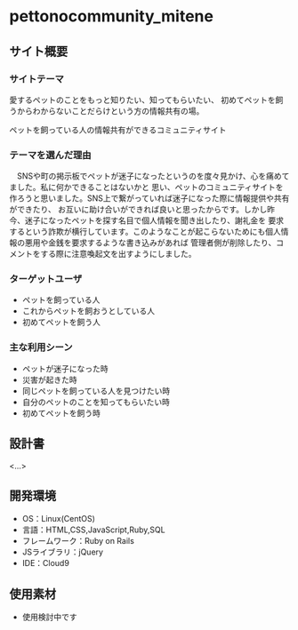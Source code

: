 # pettonocommunity_mitene


## サイト概要
### サイトテーマ
愛するペットのことをもっと知りたい、知ってもらいたい、
初めてペットを飼うからわからないことだらけという方の情報共有の場。

ペットを飼っている人の情報共有ができるコミュニティサイト


### テーマを選んだ理由
　SNSや町の掲示板でペットが迷子になったというのを度々見かけ、心を痛めてました。私に何かできることはないかと
思い、ペットのコミュニティサイトを作ろうと思いました。SNS上で繋がっていれば迷子になった際に情報提供や共有ができたり、
お互いに助け合いができれば良いと思ったからです。しかし昨今、迷子になったペットを探す名目で個人情報を聞き出したり、謝礼金を
要求するという詐欺が横行しています。このようなことが起こらないためにも個人情報の悪用や金銭を要求するような書き込みがあれば
管理者側が削除したり、コメントをする際に注意喚起文を出すようにしました。



### ターゲットユーザ
- ペットを飼っている人
- これからペットを飼おうとしている人
- 初めてペットを飼う人

### 主な利用シーン
- ペットが迷子になった時
- 災害が起きた時
- 同じペットを飼っている人を見つけたい時
- 自分のペットのことを知ってもらいたい時
- 初めてペットを飼う時



## 設計書
<...>

## 開発環境
- OS：Linux(CentOS)
- 言語：HTML,CSS,JavaScript,Ruby,SQL
- フレームワーク：Ruby on Rails
- JSライブラリ：jQuery
- IDE：Cloud9

## 使用素材
- 使用検討中です